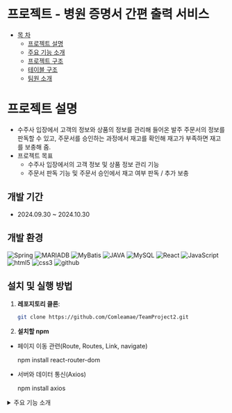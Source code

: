 # 프로젝트 - 병원 증명서 간편 출력 서비스

* [목 차](#-목-차)
    - [프로젝트 설명](#프로젝트-설명)   
    - [주요 기능 소개](#주요-기능-소개)   
    - [프로젝트 구조](#프로젝트-구조)   
    - [테이블 구조](#테이블-구조)
    - [팀원 소개](#팀원-소개)

# 프로젝트 설명

* 수주사 입장에서 고객의 정보와 상품의 정보를 관리해 들어온 발주 주문서의 정보를 판독할 수 있고,
      주문서를 승인하는 과정에서 재고를 확인해 재고가 부족하면 재고를 보충해 줌. 
* 프로젝트 목표
    * 수주사 입장에서의 고객 정보 및 상품 정보 관리 기능
    * 주문서 판독 기능 및 주문서 승인에서 재고 여부 판독 / 추가 보충

## 개발 기간
- 2024.09.30 ~ 2024.10.30

## 개발 환경

![Spring](https://img.shields.io/badge/Spring-6DB33F?style=flat-square&logo=Spring&logoColor=white)
![MARIADB](https://img.shields.io/badge/MARIADB-003545?style=flat-square&logo=MARIADB&logoColor=white)
![MyBatis](https://img.shields.io/badge/MyBatis-621773?style=flat-square&logo=MyBatis&logoColor=white)
![JAVA](https://img.shields.io/badge/Java-DE3723?style=flat-square&logo=JAVA&logoColor=white)
![MySQL](https://img.shields.io/badge/MySQL-4479A1?style=flat-square&logo=MySQL&logoColor=white)
![React](https://img.shields.io/badge/React-61DAFB?style=flat-square&logo=React&logoColor=white)
![JavaScript](https://img.shields.io/badge/JavaScript-F7DF1E?style=flat-square&logo=JavaScript&logoColor=white)
![html5](https://img.shields.io/badge/html5-E34F26?style=flat-square&logo=html5&logoColor=white)
![css3](https://img.shields.io/badge/css3-1572B6?style=flat-square&logo=css3&logoColor=white)
![github](https://img.shields.io/badge/github-181717?style=flat-square&logo=github&logoColor=white)

## 설치 및 실행 방법

1. **레포지토리 클론**:
   ```bash
   git clone https://github.com/Comleamae/TeamProject2.git
   
2. **설치할 npm**

  - 페이지 이동 관련(Route, Routes, Link, navigate)
      
      npm install react-router-dom

 - 서버와 데이터 통신(Axios)
      
   npm install axios


<details><summary>주요 기능 소개</summary>

<details> 거래처 정보 관리

![거래처 관련](https://github.com/user-attachments/assets/d2fcd564-c45b-48e3-b2a7-9878d505461a)

* 고객의 정보를 저장, 수정, 삭제해서 관리할 수 있음
* 상품의 재고와 입고 날짜 정보는 상품 상세 테이블에서 관리함.
* 오래된 제품 순으로 정렬

</details>

<details> 발주 신청 연동하여 수주 기능 구현

![발주 신청](https://github.com/user-attachments/assets/85464b7a-627b-4bb4-877c-64180689ac5e)
![발주 신청2](https://github.com/user-attachments/assets/a0a7d65b-5bef-4a61-92f1-04fdb295fa2c)
* 발주 컴퓨터에서 요청을 보낼 때 수주 컴퓨터의 데이터 베이스로 요청을 보내줌.


![상품 등록](https://github.com/user-attachments/assets/c1fc4d89-3732-42a7-be52-40ca7a8a6eba)
* 발주에 성공하여 수주 컴퓨터로 데이터를 받아온 경우
* 수주 컴퓨터에서 아이템 등록 및 기타 수정 기능을 할 수 있도록 구현


</details>

<details> 수주 성공 후 재고 감소 기능

![성공 후 재고 감소](https://github.com/user-attachments/assets/8240e440-cb80-41ae-8bd4-54a74224e31a)

* 필요한 상품의 수가 재고수보다 적거나 같다면 성공
* 각 상품의 오래된 재고부터 차감 -> 차감하고 남는 재고수는 따로 담아 다시 반복함->0이 될때까지 반복
* 주문서를 완료된 리스트로 이동
* 매출 페이지로 이동

</details>


<details> 수주 실패 후 재고 보충 기능

![실패 후 재고](https://github.com/user-attachments/assets/fa912247-b74c-4c61-8b04-c244508cf2cf)

* 필요한 상품의 수가 재고수보다 많다면 실패
* 필요한 재고의 수량을 기록-> 필요 재고 수 테이블에 수록
* 주문서를 재고 보충 페이지의 실패 리스트에 이동

</details>

</details>




